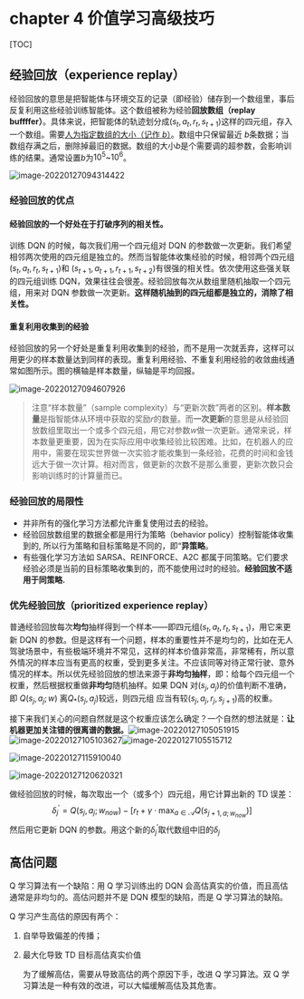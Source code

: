 # chapter 4 价值学习高级技巧

[TOC]

## 经验回放（experience replay）

经验回放的意思是把智能体与环境交互的记录（即经验）储存到一个数组里，事后反复利用这些经验训练智能体。这个数组被称为经验**回放数组（replay buffffer）**。具体来说，把智能体的轨迹划分成$(s_t,a_t,r_t,s_{t+1})$这样的四元组，存入一个数组。需要<u>人为指定数组的大小（记作 $b$）</u>。数组中只保留最近 $b$条数据；当数组存满之后，删除掉最旧的数据。数组的大小$b$是个需要调的超参数，会影响训练的结果。通常设置$b$为$10^5$~$10^6$。

![image-20220127094314422](https://gitee.com/amihua/picgo/raw/master/image-20220127094314422.png)

### 经验回放的优点

#### 经验回放的一个好处在于打破序列的相关性。

训练 DQN 的时候，每次我们用一个四元组对 DQN 的参数做一次更新。我们希望相邻两次使用的四元组是独立的。然而当智能体收集经验的时候，相邻两个四元组 $(s_t,a_t,r_t,s_{t+1})$和 $(s_{t+1},a_{t+1},r_{t+1},s_{t+2})$有很强的相关性。依次使用这些强关联的四元组训练 DQN，效果往往会很差。经验回放每次从数组里随机抽取一个四元组，用来对 DQN 参数做一次更新。**这样随机抽到的四元组都是独立的，消除了相关性。**

#### 重复利用收集到的经验

经验回放的另一个好处是重复利用收集到的经验，而不是用一次就丢弃，这样可以用更少的样本数量达到同样的表现。重复利用经验、不重复利用经验的收敛曲线通常如图所示。图的横轴是样本数量，纵轴是平均回报。

![image-20220127094607926](https://gitee.com/amihua/picgo/raw/master/image-20220127094607926.png)

> 注意“样本数量”（sample complexity）与“更新次数”两者的区别。**样本数量**是指智能体从环境中获取的奖励$r$的数量。而**一次更新**的意思是从经验回放数组里取出一个或多个四元组，用它对参数$w$做一次更新。通常来说，样本数量更重要，因为在实际应用中收集经验比较困难。比如，在机器人的应用中，需要在现实世界做一次实验才能收集到一条经验，花费的时间和金钱远大于做一次计算。相对而言，做更新的次数不是那么重要，更新次数只会影响训练时的计算量而已。

### 经验回放的局限性

- 并非所有的强化学习方法都允许重复使用过去的经验。
- 经验回放数组里的数据全都是用行为策略（behavior policy）控制智能体收集到的, 所以行为策略和目标策略是不同的，即“**异策略**。
- 有些强化学习方法如 SARSA、REINFORCE、A2C 都属于同策略。它们要求经验必须是当前的目标策略收集到的，而不能使用过时的经验。**经验回放不适用于同策略.**

### 优先经验回放（prioritized experience replay）

普通经验回放每次**均匀**抽样得到一个样本——即四元组$(s_t,a_t,r_t,s_{t+1})$，用它来更新 DQN 的参数。但是这样有一个问题，样本的重要性并不是均匀的，比如在无人驾驶场景中，有些极端环境并不常见，这样的样本价值非常高，非常稀有，所以意外情况的样本应当有更高的权重，受到更多关注。不应该同等对待正常行驶、意外情况的样本。所以优先经验回放的想法来源于**非均匀抽样**，即：给每个四元组一个权重，然后根据权重做**非均匀**随机抽样。如果 DQN 对$(s_j, a_j)$的价值判断不准确，即 $Q(s_j,a_j;w)$ 离$Q_*(s_j,a_j)$较远，则四元组 应当有较$(s_j,a_j,r_j,s_{j+1})$高的权重。

接下来我们关心的问题自然就是这个权重应该怎么确定？一个自然的想法就是：**让机器更加关注错的很离谱的数据。**![image-20220127105051915](https://gitee.com/amihua/picgo/raw/master/image-20220127105051915.png)![image-20220127105103627](https://gitee.com/amihua/picgo/raw/master/image-20220127105103627.png)![image-20220127105515712](https://gitee.com/amihua/picgo/raw/master/image-20220127105515712.png)

![image-20220127115910040](https://gitee.com/amihua/picgo/raw/master/image-20220127115910040.png)

![image-20220127120620321](https://gitee.com/amihua/picgo/raw/master/image-20220127120620321.png)

做经验回放的时候，每次取出一个（或多个）四元组，用它计算出新的 TD 误差：
$$
\delta_{j}^{'}=Q(s_j,a_j;w_{now}) - [r_t+ \gamma \cdot \max_{a \in \mathscr{A}} Q(s_{j+1,a;w_{now}})]
$$
然后用它更新 DQN 的参数。用这个新的$\delta_j^{'}$取代数组中旧的$\delta_j$

##  高估问题

Q 学习算法有一个缺陷：用 Q 学习训练出的 DQN 会高估真实的价值，而且高估通常是非均匀的。高估问题并不是 DQN 模型的缺陷，而是 Q 学习算法的缺陷。

Q 学习产生高估的原因有两个：

1. 自举导致偏差的传播；

2. 最大化导致 TD 目标高估真实价值

   为了缓解高估，需要从导致高估的两个原因下手，改进 Q 学习算法。双 Q 学习算法是一种有效的改进，可以大幅缓解高估及其危害。

